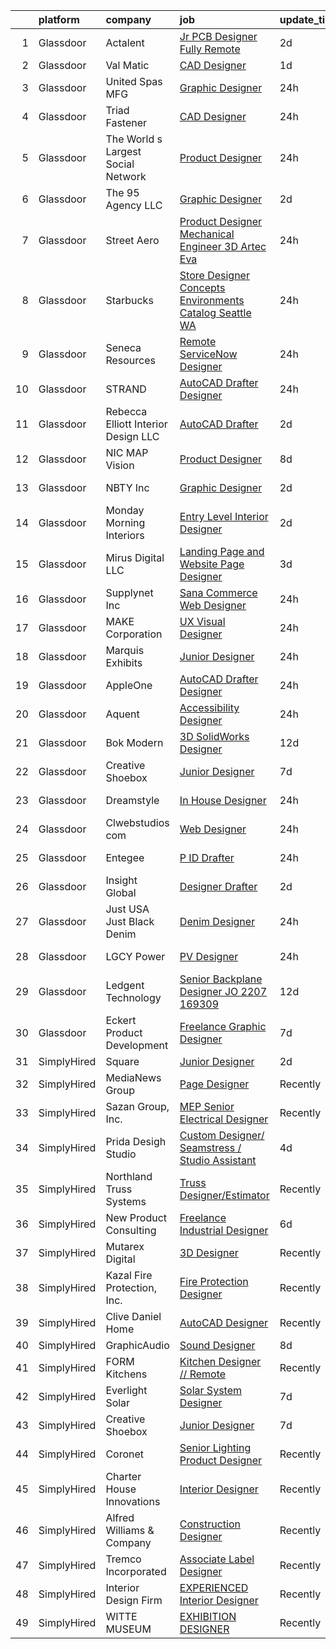 

|    | platform    | company                              | job                                                                                                                                                                                                                                                                                                                                                                                                                                                                                                                                                                                                                                                                                                                                                                                                                                                                                                                                                                                                                                                                                                                                                                                                                                                                                                                                                                      | update_time   | location          |
|---:|:------------|:-------------------------------------|:-------------------------------------------------------------------------------------------------------------------------------------------------------------------------------------------------------------------------------------------------------------------------------------------------------------------------------------------------------------------------------------------------------------------------------------------------------------------------------------------------------------------------------------------------------------------------------------------------------------------------------------------------------------------------------------------------------------------------------------------------------------------------------------------------------------------------------------------------------------------------------------------------------------------------------------------------------------------------------------------------------------------------------------------------------------------------------------------------------------------------------------------------------------------------------------------------------------------------------------------------------------------------------------------------------------------------------------------------------------------------|:--------------|:------------------|
|  1 | Glassdoor   | Actalent                             | [Jr  PCB Designer  Fully Remote ](https://www.glassdoor.com/partner/jobListing.htm?pos=115&ao=1110586&s=58&guid=0000018267a5f87e82075754f57e0c25&src=GD_JOB_AD&t=SR&vt=w&ea=1&cs=1_93f6502f&cb=1659596307165&jobListingId=1008043320146&cpc=32EE424DE2B657EB&jrtk=3-0-1g9jqbua9kuj3801-1g9jqbuaok25u800-0c0a290917e44a6e--6NYlbfkN0ChYVx_I3yfZ_JDY3EFoivtqvi_stwnZ_kRt8Dowt_l_d1ydueao4NE-oUleRJ4yhhu6_SvnNr1ClYJTXE2U8E5ywS_q8ScNcSKjmiDpGTsJ2-K_-hkuLtuw6P2suJR8KlS-_P2AGcMFbFstggASmHhP6IA-2gv2BFPqPGPbmSMuCQw5iBVxmM1j5ttqv0EnOIvdDklP24o8VuiC_EPBHOgORN1wq75nqcQsEGHgKy8mbCLRIezHc_UtWwIN2bxrnjfKtV2g3yqiggWTpcG56EXiX5-WgyOOEMIf2jjuR5OaXbK1F-2YZevzF5Z0T7_ZhSflFCPaAU6xaHKLNo85YxOeN4We0HQeRZuipyi2McUSwBMdgLp-rAn8q8xPpdDz1aEDQM4z94Ehlla_5jznj-H4Atm8sNpymL1-k-LcBuQ7vT3Zu0RYRad-33IlGX8r__xIAkXrkiIGaIVyiI0cIPnKwEssbWinXyHVsY6letbQ3DxErYvkntBpDGPM2ZSlThfdUDtU-dJjYuUwsBG5M6VeiJBr0ZW3xjXMvSjEU7uL-Em33n0a4SpvVltC2HAXgnWINe--XjE--9gJmZFSdxBNHgdc87KNlmLS9kzZmzTdPLh1Zghjp_Km_0Dn7iQ00ZEiFL3piyuVA5CyM988bLJT99DADP-e84QCbNnrvHSZ-VYrm6oZO5l1mDAjpNVuQyTwEjx1EkT2QjnzK4aNGCJyfIi7sB1bWgIGIKVbCbvwL8egZEZETz3njn_KFdZT2oj1n7-X3ZRjFFZqHdrCQyN110R_ahZn02I_Gk0r91CIbeG5FxeTyhhOkGCGa3E4SleYGw8XLSqrI2UvJ7sNepjdgOnT-s1wqSxm6vBti0VrW6qzq7MSueN6OJS2OBRYuk4TFJzGiL6EDYiumm2cgtu8A7bSHsC-h26G0q7BsuLmHLl8nRwOV7f3tJdHhJDladsGC6qWT6cxEzm4SnOZlfPWQluvGqz8Bo%3D) | 2d            | San Jose, CA      |
|  2 | Glassdoor   | Val Matic                            | [CAD Designer ](https://www.glassdoor.com/partner/jobListing.htm?pos=127&ao=1136043&s=58&guid=0000018267a5f87e82075754f57e0c25&src=GD_JOB_AD&t=SR&vt=w&cs=1_00ba4801&cb=1659596307166&jobListingId=1008047948197&jrtk=3-0-1g9jqbua9kuj3801-1g9jqbuaok25u800-bb0bc4f314cfeffd-)                                                                                                                                                                                                                                                                                                                                                                                                                                                                                                                                                                                                                                                                                                                                                                                                                                                                                                                                                                                                                                                                                           | 1d            | Elmhurst, IL      |
|  3 | Glassdoor   | United Spas MFG                      | [Graphic Designer](https://www.glassdoor.com/partner/jobListing.htm?pos=106&ao=1110586&s=58&guid=0000018267a5f87e82075754f57e0c25&src=GD_JOB_AD&t=SR&vt=w&ea=1&cs=1_13bb6e11&cb=1659596307164&jobListingId=1008050633909&cpc=B101C867B3EF2D75&jrtk=3-0-1g9jqbua9kuj3801-1g9jqbuaok25u800-0dcdcbe81ebce2dd--6NYlbfkN0AKAEZd4tE-w-r1vrKjKlm5PjnrkZU404PDE2o3uG56iRYZ0Fds5WsThnCddckL28TlZceWLvCDyc2HNH-95BppZifLZB0qvke6uR0cBWbNGhOF3C1cW8BRg1CSRCgMX1HMjxl5l-4lUC3gTyrU1zOZOb5haah2k6PjaRZM2lMT5yy1cCIouNB6A7s-ymGvd3Okb9OF0HEgKbeehdA9a45WAsIaxHtwIpBkvgh60N1Kvz13p56q2_SoVIxQEToeG-LVtbUmTHm4p-25OMluXy0KYENzhDhbyLfTRBc-Y0tnwCHSduwk8qVhulwwK6MWeuwQvLlkr0JXrLA8OtS6J6yHm7do7kDfsoVhW5jlAc5RPK0FIIyl9PJyqsg0s-BZmIRaDUcwwLNH7_mOPrwS2IBWoRd76iuVrRc37l3SJo3NHWStwST6NAdMVrH2IZoK3DyUGSzAzi2jf8hwXe4aznipayBaHN0apX_R8IBfI_Zfr0KX8R10ym8zPSllWILihVg%3D)                                                                                                                                                                                                                                                                                                                                                                                                                                                                                                                | 24h           | California        |
|  4 | Glassdoor   | Triad Fastener                       | [CAD Designer](https://www.glassdoor.com/partner/jobListing.htm?pos=121&ao=1136043&s=58&guid=0000018267a5f87e82075754f57e0c25&src=GD_JOB_AD&t=SR&vt=w&ea=1&cs=1_1f2b6aad&cb=1659596307166&jobListingId=1008049963910&jrtk=3-0-1g9jqbua9kuj3801-1g9jqbuaok25u800-656b6edca6db4f8d-)                                                                                                                                                                                                                                                                                                                                                                                                                                                                                                                                                                                                                                                                                                                                                                                                                                                                                                                                                                                                                                                                                       | 24h           | Alda, NE          |
|  5 | Glassdoor   | The World s Largest Social Network   | [Product Designer](https://www.glassdoor.com/partner/jobListing.htm?pos=110&ao=1110586&s=58&guid=0000018267a5f87e82075754f57e0c25&src=GD_JOB_AD&t=SR&vt=w&ea=1&cs=1_88ce0c7d&cb=1659596307164&jobListingId=1008051839464&cpc=1120CD366D53BFD9&jrtk=3-0-1g9jqbua9kuj3801-1g9jqbuaok25u800-7f890d04c1adbaa7--6NYlbfkN0DSgjPPcnEdvoK3uuxfISLALE6pB1FR7YSHOr_tSg5_QGIhoz_2VqUepdcKLBLI_zTmWHDhUTUAoBtmGE8YMnRGjqmXTXbVJ9yNJJIk01haNt_aNmu66DLGPE8G0IoPFQeZMEOuJXIqsjohu7B35CIbAZmRkFAeH3gZ5aouPikDEH_mBfGf9RqNQ38tPP_zC660JILeNnpIuepfxjD3dgOqSh6vvbBj6_-ieA3PQZl0eBQgIFglBccJ9VIz6t5yhqMrFfqWKSWOyF0hP0sscsXHANCbvkwfvLSaz7G8wLZO2lQIhHDNyekga9NCPzDsD7aqhw5V5QotSLBUn4SaAXGiryHLwAGp2B4UgW7KRhY1ncENrqtZnMBQjJV4x2eoQGNyeXv0gbx2yQttcJpgh5f8nzWJ5bCYiyZG7ztBDy7SylhELL-QDstiLAT67RTB_87TByCqcP2nyeN4k0PKOcHsW1JF78QbPDB7jxriyv4-yVJnMfccz9-ebG8AUtVPz5aBtGDMdF_nQo3a4a3Ohe9gmATg4h8-i5zfwkKndUszyt7Kr1XqQdcogWfwkpUlbjw3AJtB0pKtdf4P-4AgtNKqX_u2MHfJVzA%3D)                                                                                                                                                                                                                                                                                                                                                                                                                | 24h           | Menlo Park, CA    |
|  6 | Glassdoor   | The 95 Agency LLC                    | [Graphic Designer](https://www.glassdoor.com/partner/jobListing.htm?pos=129&ao=1136043&s=58&guid=0000018267a5f87e82075754f57e0c25&src=GD_JOB_AD&t=SR&vt=w&ea=1&cs=1_1cf2e1ef&cb=1659596307166&jobListingId=1008044804211&jrtk=3-0-1g9jqbua9kuj3801-1g9jqbuaok25u800-537f9e6ac4f7e0c8-)                                                                                                                                                                                                                                                                                                                                                                                                                                                                                                                                                                                                                                                                                                                                                                                                                                                                                                                                                                                                                                                                                   | 2d            | Remote            |
|  7 | Glassdoor   | Street Aero                          | [Product Designer  Mechanical Engineer  3D Artec Eva](https://www.glassdoor.com/partner/jobListing.htm?pos=107&ao=1110586&s=58&guid=0000018267a5f87e82075754f57e0c25&src=GD_JOB_AD&t=SR&vt=w&ea=1&cs=1_5c0c9ce9&cb=1659596307164&jobListingId=1008050953630&cpc=2F9DD8B511C89582&jrtk=3-0-1g9jqbua9kuj3801-1g9jqbuaok25u800-cebdf7490668d0b1--6NYlbfkN0DS37atCCxRQqjw9syLHfAjzXyQfY5RINOEe0HOKoGXNkPK_OTvHlumrZGpbQ6ST6s8w9rsoJaw3IPsjipj3zcILi0WhhXRPdfQ0Hl1Duf2m3DWwA4HJSS_6GZgWd36IoGEEaXxkaKz6yM7RFGl_0iCP6ABg29HOSChTJFfjmCSFc4AWebdynxi0WT5-wCrmFFXaErL6bXlyccMxZnNpNRNNcaFk24w9EKM9dd17AwaGpZfpFrbuKSP3_9kMPQt5GvbfI10bmqFyI4HLA8B28TH8K_gf2NeXHeZu9jMSSsOF8vOwiRy9v5rh-qaujt8dVupznigMYUahxQIQmBKV7IvIdVxH9om9vYZ4z7e1gszgOl0rgXjfDH8BdINXazH7um1CFPf0qB0r0jox_BqyRAzXXOCu91yKVOXZAInuFO3P3rTha2NrNWd94oPtwhQ666EDwk2zA6_kBaWvJi4MmNxM7sVsYeDXcD3wL_b3fGJi2P01kGWPx1Nf8UB71BAV1k%3D)                                                                                                                                                                                                                                                                                                                                                                                                                                                                             | 24h           | Garden Grove, CA  |
|  8 | Glassdoor   | Starbucks                            | [Store Designer   Concepts  Environments    Catalog   Seattle  WA](https://www.glassdoor.com/partner/jobListing.htm?pos=123&ao=1136043&s=58&guid=0000018267a5f87e82075754f57e0c25&src=GD_JOB_AD&t=SR&vt=w&cs=1_ec49bcd0&cb=1659596307166&jobListingId=1008051420020&jrtk=3-0-1g9jqbua9kuj3801-1g9jqbuaok25u800-c1760fc2ea002507-)                                                                                                                                                                                                                                                                                                                                                                                                                                                                                                                                                                                                                                                                                                                                                                                                                                                                                                                                                                                                                                        | 24h           | Seattle, WA       |
|  9 | Glassdoor   | Seneca Resources                     | [Remote ServiceNow Designer](https://www.glassdoor.com/partner/jobListing.htm?pos=112&ao=1110586&s=58&guid=0000018267a5f87e82075754f57e0c25&src=GD_JOB_AD&t=SR&vt=w&ea=1&cs=1_b279e045&cb=1659596307165&jobListingId=1008050683873&cpc=FA84DF7EA1EC2398&jrtk=3-0-1g9jqbua9kuj3801-1g9jqbuaok25u800-5d9e4e0af93639c8--6NYlbfkN0AiRrwN5v2nTfGVepNxwyITavucPrGSxB-o-J0jBnubGyVDlQAEbPeEMYejNvZus6zvkCQv6IFg-XDVB9d1hVp9pNXYifeOcca1BmdHgYZqplP02xSH-Vnd1ICrHuiuVCSOXw5abOUTukxPObdfLQild_xqBnUF5FqEbC841rcpjpt49ipk4hVn6zqC_fOl4nlzV3khkp-xcB2RQWpB03mgglS-kmeP3snv7o4Hy26Un2BvSaR4bxO2bEORMTPmjlTELy78aR7t3Mb_eczUTn1CZ4dVn0Eq5QSDp_pSgLmCPy1zwKD14XSH21RRWW1xy4RgbFjWAx4AIklRU2dlyx52W1kUPEo4OH6FwMIY3z2FZSpY95Umb95IICBfROfDXRjvAvIsQ5PvAURmDjscBaAZqNtbZOIYrGY3BJxbVid_8_VsEa2hp-6-1MYmXcFWAfQZK0XbtnlZwAos8ar6dLQwQgVwPI4kWwU7ddI0Stu9l1kQv7FhSx4AZPOdWZGphbakZlsCETP3qVVP-013JJZ_)                                                                                                                                                                                                                                                                                                                                                                                                                                                                                    | 24h           | Remote            |
| 10 | Glassdoor   | STRAND                               | [AutoCAD Drafter Designer](https://www.glassdoor.com/partner/jobListing.htm?pos=105&ao=1110586&s=58&guid=0000018267a5f87e82075754f57e0c25&src=GD_JOB_AD&t=SR&vt=w&ea=1&cs=1_fef932c5&cb=1659596307164&jobListingId=1008050297245&cpc=88C71AD61D38E582&jrtk=3-0-1g9jqbua9kuj3801-1g9jqbuaok25u800-42128e8cbddbb27a--6NYlbfkN0D4nuovUOU2dPryPr7-xanE7ZFWASvaSyNm3BqXIbrO0mbuVs3KgtuhPgRkUgbyHy7TU9M3cANGhuCte74zt19L1fYku1wkNo_XghEaL9WYO8SKYALnIunKfbbyStydqhnsTqts5TJrpmlK7jbo0jsZnu6cOC9Ixj22aAgng2V5nuCjQNeq_VeDAyLad11lm0l1ZocpwC4wwMYr_uGTP0VAAmxAdROIFw0peJxKdXKz0Nf5Pto0onkPxm28mwKE5QOks4QHphcIQtxRz5iZjfE2aAGRezVLPskrxSpeN2Q4mZM8EHjpk_C4e5TxNFvC-c0phfVLwr2bwAqO9mLKjm9PmUss2PRB6gbFE46-yCdwNTQuhLz07ZPkHbRnKOMqOv6xjPcfOf0_tMcFGOLSpUkHr5YbNVrDAmQG-dfYPmxP16pBOggInhaAc1F_HMtrKgBJfVMitvGbjcrDvp4fbHm5q_xv7k3ox_Qj-uXM9k2sVE_yn1KfUZeeeJZGED1JxhMhiP_BEvrKkA%3D%3D)                                                                                                                                                                                                                                                                                                                                                                                                                                                                                          | 24h           | Dallas, TX        |
| 11 | Glassdoor   | Rebecca Elliott Interior Design  LLC | [AutoCAD Drafter](https://www.glassdoor.com/partner/jobListing.htm?pos=120&ao=1136043&s=58&guid=0000018267a5f87e82075754f57e0c25&src=GD_JOB_AD&t=SR&vt=w&ea=1&cs=1_98961dd8&cb=1659596307166&jobListingId=1008044813136&jrtk=3-0-1g9jqbua9kuj3801-1g9jqbuaok25u800-0ef21f9d0e7c6516-)                                                                                                                                                                                                                                                                                                                                                                                                                                                                                                                                                                                                                                                                                                                                                                                                                                                                                                                                                                                                                                                                                    | 2d            | Springfield, MO   |
| 12 | Glassdoor   | NIC MAP Vision                       | [Product Designer](https://www.glassdoor.com/partner/jobListing.htm?pos=108&ao=1110586&s=58&guid=0000018267a5f87e82075754f57e0c25&src=GD_JOB_AD&t=SR&vt=w&cs=1_2d48b2e1&cb=1659596307164&jobListingId=1008030867814&cpc=149B3D5996025BBA&jrtk=3-0-1g9jqbua9kuj3801-1g9jqbuaok25u800-60d9eec4c2205df8--6NYlbfkN0AtsoojotSgbIPhmq4zAQgMxAsohilgvjj0WpDAr-D6-AN6xsHP4aec7gX_7i4O97P3euTb_mLS8EUjoViJCSDtRmeG4FYVXE0XYZobGSwhO6ncyfoaangJZqhXvNaJS6aC5NqmmPwJE0D8kR8HMLaUlxRM5YxzX2UJqgW3lwv5sCS5HadJjfdx63sk4VwrECSIfPb_WHAKvsJLraxsJYFHRuCxmWq3OQnqZ2s3jRqpO275yvOypQMA5njGtAlv6iJp_Tkgms0YZ9nBlJcC15biPkvXjFGs8Gy2DqoWgyKkBNoyTEiWUPRsXLb6xPrfbFB7Phmzhewxl3c7D-2sHvWH9wiDWCP7IFmil5O5s_nYR7qnmh97GAJYapkQ0rHpz-wHRsLhNg7X3dwXgh59Eb3KCDEuOaVFAH4oLdz4sr2EtAQhkYKtbjQa7lbVtrYyjs3fGtJA8Gnd_6vKETNa2Qt-PZePManWOEZZq0e_FiYzIIkCiEwRQSOS7ngs5pFiyC57sT830R2rzKofjldQThWypu4iGAp2H4HR_t3utJKIxA-VRnbWjn0l)                                                                                                                                                                                                                                                                                                                                                                                                                                                                   | 8d            | Remote            |
| 13 | Glassdoor   | NBTY  Inc                            | [Graphic Designer](https://www.glassdoor.com/partner/jobListing.htm?pos=124&ao=1136043&s=58&guid=0000018267a5f87e82075754f57e0c25&src=GD_JOB_AD&t=SR&vt=w&ea=1&cs=1_0f282899&cb=1659596307166&jobListingId=1008045600535&jrtk=3-0-1g9jqbua9kuj3801-1g9jqbuaok25u800-5faf75c7a1833423-)                                                                                                                                                                                                                                                                                                                                                                                                                                                                                                                                                                                                                                                                                                                                                                                                                                                                                                                                                                                                                                                                                   | 2d            | San Jose, CA      |
| 14 | Glassdoor   | Monday Morning Interiors             | [Entry Level Interior Designer](https://www.glassdoor.com/partner/jobListing.htm?pos=128&ao=1136043&s=58&guid=0000018267a5f87e82075754f57e0c25&src=GD_JOB_AD&t=SR&vt=w&ea=1&cs=1_4a672a50&cb=1659596307166&jobListingId=1008045150537&jrtk=3-0-1g9jqbua9kuj3801-1g9jqbuaok25u800-9aaef9b9ef6c0ae9-)                                                                                                                                                                                                                                                                                                                                                                                                                                                                                                                                                                                                                                                                                                                                                                                                                                                                                                                                                                                                                                                                      | 2d            | Remote            |
| 15 | Glassdoor   | Mirus Digital LLC                    | [Landing Page and Website Page Designer](https://www.glassdoor.com/partner/jobListing.htm?pos=130&ao=1136043&s=58&guid=0000018267a5f87e82075754f57e0c25&src=GD_JOB_AD&t=SR&vt=w&ea=1&cs=1_02cf7b63&cb=1659596307166&jobListingId=1008040208637&jrtk=3-0-1g9jqbua9kuj3801-1g9jqbuaok25u800-99c1444910b3b5d8-)                                                                                                                                                                                                                                                                                                                                                                                                                                                                                                                                                                                                                                                                                                                                                                                                                                                                                                                                                                                                                                                             | 3d            | Remote            |
| 16 | Glassdoor   | Supplynet  Inc                       | [Sana Commerce Web Designer](https://www.glassdoor.com/partner/jobListing.htm?pos=102&ao=1110586&s=58&guid=0000018267a5f87e82075754f57e0c25&src=GD_JOB_AD&t=SR&vt=w&ea=1&cs=1_6b3fae6b&cb=1659596307163&jobListingId=1008050265703&cpc=6EF74AC2F94C1840&jrtk=3-0-1g9jqbua9kuj3801-1g9jqbuaok25u800-923ba20d55b281f6--6NYlbfkN0D4nuovUOU2dPryPr7-xanE7ZFWASvaSyNm3BqXIbrO0mbuVs3KgtuhnRksN2CXiu-ze42z5O8eaKkeOceUaN10tBoEpLrhNKIZkMV6QT9A7pgxNMjWE-bGJU3UVo4_ABFGyq_-QSbXrjG9GMsFQ7b7Nx4af_fPhUQkBK4TEi0Cj3q7vKAItmzF25Rsw31GwiLbgZeSYjmkc6pbVHofsRnD3FojdB7gFPk4dxm1TbOkqh-Pva_oBDKFF0ls9gyHdANszPEOrEQAp6qCbP_jAEP9mEiUZU8p6p320yI-7eAPkdHPHB75c_FwvLS3H94r7M_7SYLGmPdmEHNg4ojwHZC1nFpfMV2TdyB71pBV7zhJjWRCuYMim7Rgej9nTMMeqRT7mNWvnXmnsTvJixgn-955MrgQPD7GBT00cPiVL8Ag-FA9MIKzveBOD7uQlu3Pyfw7eh5-umFyzqs_ed9H09jsYiqQrTWGtXcTOMGRV0iQaRjx-Yqtn5ltpUsG63AMsaR0tKRZ6k7BCA%3D%3D)                                                                                                                                                                                                                                                                                                                                                                                                                                                                                        | 24h           | Remote            |
| 17 | Glassdoor   | MAKE Corporation                     | [UX Visual Designer](https://www.glassdoor.com/partner/jobListing.htm?pos=113&ao=1110586&s=58&guid=0000018267a5f87e82075754f57e0c25&src=GD_JOB_AD&t=SR&vt=w&ea=1&cs=1_a400285d&cb=1659596307165&jobListingId=1008050569538&cpc=8795CF9063CD573D&jrtk=3-0-1g9jqbua9kuj3801-1g9jqbuaok25u800-1ab1234a9cf573b0--6NYlbfkN0DBngY5b4yB-TlcVsy-QsRo8iRp5hY8m7P-4u0yD8OPehX8tfe9tVu8yLDxUwV1mcVVr6HQqK-XXkStH_mES8yzFr-Xf6G09LuMOB_7GimOBH5KfRR9xl7ZTuR8idW0MzBb19k_xIbuXGKNqFpo12xLahpHg0En46R8fWmnXemyPYwd4yWJwnwIE5KQ1uhmBqhfcphV-Lu1-gPSwFgKqeQZT-GBsNkpqtjM6qGuUzN5IpLUzD80TOwi_TpP8fX6xHFPpeJMoUigOKpf1E9t3wZwxVG20lHFr-RgZSEiC5yK1JWMXBuRGyS4oADQ__r845HPqqBE2u9jGdsC1e3QUP4APF505yeaMBnacqHwL2sDeXIZ5jbh-KYQxJDgo9jrbf36uU6J6Ss03KxYICVz0vJO0VR6S379JedAbMgQYmtViG0eWc9_Fc16hCLY20SFzAJhHfNwWyrQGVCDeIEveh1UK1_5o5TKjHg9GR0KxsQvYa7TzQnSV8FenPLI3v8k486LFUs_ndD8Zg%3D%3D)                                                                                                                                                                                                                                                                                                                                                                                                                                                                                                | 24h           | Remote            |
| 18 | Glassdoor   | Marquis Exhibits                     | [Junior Designer](https://www.glassdoor.com/partner/jobListing.htm?pos=101&ao=1110586&s=58&guid=0000018267a5f87e82075754f57e0c25&src=GD_JOB_AD&t=SR&vt=w&ea=1&cs=1_d153cdd6&cb=1659596307163&jobListingId=1008050714361&cpc=7E69D0A57279CD4B&jrtk=3-0-1g9jqbua9kuj3801-1g9jqbuaok25u800-de3286a0b431b3a1--6NYlbfkN0DeXU0vMxLyKhfauY-dgUBa_3v1DHLtGGo4EP_Dl8CiY4B4Rt2ikj4e0Wk6-SQtaxd5AJJtz4JhhozBRKCqQvynGaHmdboz-5C1AWHzfHmmMyak3KEsCWWDk-zv-1L88m7pnoxJrKaGdUoP8nqDCPL1D_Xe_yGXm99Wd_6qFEATjLTuIy8fp3e0QtGaDT5Iq0RK3clDTRhmvGu5-FdrwFSxldvhPx-_cAYi2QfGmX90eZAyzlomci0N18qOuf88ZqXUlp6yuiKzop0mrDMYa3Ou1b1marFUtfrAfT_5dQveADWFpBYZn2gmLYwgEBbBjRXE1mPNxoJYm7H77X5SN-NewxgRTVKBGNK53-i2ZEPY3KLekyqPzYPO94T_ira2Yj--vpf3w_4LFzckYJTZUS9c9X9aE_ZI2RLQOkeLOaa_XDBNvcRpipsqqB846eP4N2l_xqNQaEJ6rqIGj32Xu_R-qurp5CT9D4QCv4TV7NcGfXUlgQdkWp7oKN08gpha3G0Cn_noF1gykw%3D%3D)                                                                                                                                                                                                                                                                                                                                                                                                                                                                                                   | 24h           | Remote            |
| 19 | Glassdoor   | AppleOne                             | [AutoCAD Drafter  Designer  ](https://www.glassdoor.com/partner/jobListing.htm?pos=116&ao=1110586&s=58&guid=0000018267a5f87e82075754f57e0c25&src=GD_JOB_AD&t=SR&vt=w&ea=1&cs=1_2fc0ff9d&cb=1659596307165&jobListingId=1008051117357&cpc=334ABAF5D42DC775&jrtk=3-0-1g9jqbua9kuj3801-1g9jqbuaok25u800-d82de78f71dcdf82--6NYlbfkN0Akmm0SHSm6KXMG3PLe28cvsql5ALZY-VGg2iXYcU3b0_QqRwb6uEYTLIurolMOrvw2IVcPInxfDPZo6zanPUK2WynW94wyy5Yei6Uz3A1RMbtsfuwgiV7mfqBUUm82v0lBCL-GP1FXl7Rs-IDk2DqBTXtrNZk1gQA3HupvuuOm7wdWdzlckqVz7wSqELcruXBHP3wqC1end360FzR_Sea7pP1_bpstKq_Rz3xg8zIojstekuBRKFS0glxhci9RlRQDfifl_7ICEpzyuywDozcc-O4iXj2pejGwpk4tLg20RssZmtBR6wLp0mJvDeTGLEw-raKF-8N3EgI4h8oJgsLssMfucmKM0TaVklsWdFyQl0DHhTkcucFBoEZwsM3vsIoW8E4akKe7MfC4raHSCV236LeSjfDv1NDXomyWOy2FNDDf3YcZdhy3zSxgjevxv3d6R-iL_4Rkx_9gEM6yShIGOmB7Qzvy84P9sAxq0EXEtmrsr8wt-Xhv5syKLXmESg74YV8xvfIySjjUlwgRA5GTpcPh0jTKoanld6kUGJoiP-oT1rRjRz4QJg-sYoZOIhRb3_6EtSKkFM-5xbKd5OMf)                                                                                                                                                                                                                                                                                                                                                                                                                   | 24h           | Bakersfield, CA   |
| 20 | Glassdoor   | Aquent                               | [Accessibility Designer](https://www.glassdoor.com/partner/jobListing.htm?pos=117&ao=1110586&s=58&guid=0000018267a5f87e82075754f57e0c25&src=GD_JOB_AD&t=SR&vt=w&cs=1_57a0310a&cb=1659596307165&jobListingId=1008051927462&cpc=F41FEAB56D215062&jrtk=3-0-1g9jqbua9kuj3801-1g9jqbuaok25u800-a60aa76cc52fea93--6NYlbfkN0DMrcEu7yrtATojKJA7cEzGQ3FdRGWLh0CZQInL4ECGI9gD0Wolx9R2EDT7B77c2cTYkt1WfPPue2XJ-LJTKvwaK4U72OX6z6xfhzmc_pAW5u1b9ksXLwlqpoycNMZCelfAVeblajm2AyffVo15wLZad_e55l6NBTrPmQXbYStGfPDKEZgNj2IV3z1AdNqBD57MhEEMf7yISV6xIQA_Lkz_S5xX39O8U8iZdO2ipZgGtxMEUtnb5SZhN3NNIDqexnp6kHWqpVVC04fxXiazkZGCBos6YYzK1WpshHinlz2OmmjLuBqHmpTyruG6GW5yQ2BwLkEzaanbp9FkZi1b174Q04-OYjh1s_XPmH2tMuB2ZHw3O-8wt95ksug_KT1Td0hOkEdzK4W0NQcIJzLJVZC4i5okDgQLrRbbre4RAUGWv7EcRVGV27aH3LNXkFVnEAuJSBI2yrMLWFcJp0LcopGQ)                                                                                                                                                                                                                                                                                                                                                                                                                                                                                                                                                             | 24h           | Remote            |
| 21 | Glassdoor   | Bok Modern                           | [3D SolidWorks Designer](https://www.glassdoor.com/partner/jobListing.htm?pos=109&ao=1110586&s=58&guid=0000018267a5f87e82075754f57e0c25&src=GD_JOB_AD&t=SR&vt=w&ea=1&cs=1_d15cffca&cb=1659596307164&jobListingId=1008022784497&cpc=65CC663E25211861&jrtk=3-0-1g9jqbua9kuj3801-1g9jqbuaok25u800-cc98691101b13428--6NYlbfkN0Bfu_5AvXDdZ4kp6XJnm-TK1qXOuwmabyw2ykyrS-Lqwig-XF-T1t7bm1yALSeqI_w-etvPnSIhbT1btK4SOCg1qvbyBXpqOuBuKVxA4R6jDBrUpzXQ5ObudL82fmyBg-LE8F5VONKyQXbFr8ZPjwcXnej1hlGeqmMJt4z04XgqkKezNq2zlwV9rkSX39tT01gZsYifUvqIAqBDqF6k3j6ej9I_NU-UKD-r5TwOChM3Jkk3LQN4Ip4HWKDvQSOJcQ0hmhd3jYYEeGnUAbIUcEf9Gw_h3O8bkLqWCUZpDN_B5wC2Z3rbtpvWNyJyB30WVi7N7NduQ2ZEF1gcewfrQkt_KDJ6PZ1GZ57jRLlRA8ztChPHS374gT8tYrkhX1hECs5frlV1UypzVwHfWx_TzX0qfo-zoK1Pxwf02dPdHaGMWQxjAUN5JfUMmhjSm8bxKJWQkT156ur6ybzzveJyBnKqRFkWMS-UVaRT6YUh3BdGM2muJM5Hlwtu33nYtqTCn63N28sC7hACZw%3D%3D)                                                                                                                                                                                                                                                                                                                                                                                                                                                                                            | 12d           | Remote            |
| 22 | Glassdoor   | Creative Shoebox                     | [Junior Designer](https://www.glassdoor.com/partner/jobListing.htm?pos=126&ao=1136043&s=58&guid=0000018267a5f87e82075754f57e0c25&src=GD_JOB_AD&t=SR&vt=w&ea=1&cs=1_774ceb41&cb=1659596307166&jobListingId=1008033549747&jrtk=3-0-1g9jqbua9kuj3801-1g9jqbuaok25u800-9b6a0830e148bdb2-)                                                                                                                                                                                                                                                                                                                                                                                                                                                                                                                                                                                                                                                                                                                                                                                                                                                                                                                                                                                                                                                                                    | 7d            | Remote            |
| 23 | Glassdoor   | Dreamstyle                           | [In House Designer](https://www.glassdoor.com/partner/jobListing.htm?pos=119&ao=1110586&s=58&guid=0000018267a5f87e82075754f57e0c25&src=GD_JOB_AD&t=SR&vt=w&cs=1_6c1bf56a&cb=1659596307165&jobListingId=1008049366780&cpc=56C4EA4A1A191A49&jrtk=3-0-1g9jqbua9kuj3801-1g9jqbuaok25u800-3a2a499276fe50ac--6NYlbfkN0D0ff9e8Lfwlpl5zGbQmpn59AL71QmFd7VKOAnfyjZzp5sdngV8WPgYe0dov1m7Y2mMT-7gtoPE62B-PORrQ6F6kRRd7AXi6oTDo1zWFCIch7W1JfsdXjHw-dLJ0VNSz_87Urw-VZnFL3SLdaCD3UpRoqQ8mM-uhjISRSLZb6tmeh0FXrVBlFWpNgaRhhl32063fK9Myd6ymqKdgeoM2dOBPlTkqvlc6bZqVPlyuk6RqZLHZkDg0fqPOJcdV29vSP7je9bDe-BjabUG6YSr4Mf5eOtW7WMzO3Dvtl2uwKeRRsbn9GHp3LFRZgaZsQJOUk32w795PiUJFg0OXDdePXiwT0Oh1pehz72Mc1CkPBD8T8WKngbRKSvx7c_UuTVyF_0kZb9AER9DxupGOv4zcgTqOmSe8LosPAD1xkNeluxylXnuLHQRvjtA4XfiKVtKGNsaihZsH1Qd9sp_b8XFH5d3TkxjZ8k4zlY%3D)                                                                                                                                                                                                                                                                                                                                                                                                                                                                                                                                                    | 24h           | Scottsdale, AZ    |
| 24 | Glassdoor   | Clwebstudios com                     | [Web Designer](https://www.glassdoor.com/partner/jobListing.htm?pos=103&ao=1110586&s=58&guid=0000018267a5f87e82075754f57e0c25&src=GD_JOB_AD&t=SR&vt=w&ea=1&cs=1_521d82ac&cb=1659596307163&jobListingId=1008050125888&cpc=9EDA28EADF1DF7F0&jrtk=3-0-1g9jqbua9kuj3801-1g9jqbuaok25u800-05b3bc8fdee9bdc5--6NYlbfkN0DeyJ4CP5CzwT7broxeUwKBt3co1QwKwWitRQqJu2WRZ_kKpMlMYLC_fxy1Lzx3Efbt4RTPrRh8PrMHBfs3JEgLHAcrnXUKtuN8gj6oE0VqDgVEPKamxE-1-LbKaWSkWf15EYPrZOC6TYoaOO5wfdo6pQVnuPrmmtp2WH1FlpdBNSOf37VFgZKc48Ayyo2YjMMMyU3eBOU7buKVR2SfuZY5cWD9FmtFjliTZKZrPZ2F0yt60Eol-EW-1r93C7nhI6fdjGHREu7gmQX7mb2g7v_WjrjsHqfmDAQS_p1XYltb6SBSDl9IUWeKjgfLUau9AUR0-CkqPYbnKe7XStM6h__PqqSjsP-Q4hagPvOXW_Te39fdSc74WfEpTlLEJJkp1FbtIOkvZI6FMkhNR48xWP88A2PkiOdCqCnPK0lQn6aJDDg44fcCxcaZVHaoXZup25l_3RHedANLozAyy-aBTn99Fz-tSLUWy-YMb_mSEDcXSdm9TpQQzl79n9miSC95f9RCEq6KtLadxQ%3D%3D)                                                                                                                                                                                                                                                                                                                                                                                                                                                                                                      | 24h           | Remote            |
| 25 | Glassdoor   | Entegee                              | [P ID Drafter](https://www.glassdoor.com/partner/jobListing.htm?pos=114&ao=1110586&s=58&guid=0000018267a5f87e82075754f57e0c25&src=GD_JOB_AD&t=SR&vt=w&ea=1&cs=1_1d1108e4&cb=1659596307165&jobListingId=1008050398467&cpc=9908D8D4413DBB8A&jrtk=3-0-1g9jqbua9kuj3801-1g9jqbuaok25u800-46df80f4b5e07c6c--6NYlbfkN0D6OzZjpD_hbicRkMZwNNvvxSeL23iIfvaC4EytleQ8zDIpz0YQ5KbISa7_Zvw6kCyMLJsSJVHLVMSFC1XC4v17_S2XzLQmix-YABNH12aHG5lviqCOwUP-9VPGMJqAhV_arnsvFXyZxHr7Lb8O9Kw_vQA-WQ3Io3JEm6nv5yk00K_aMBvzpRG1Dk4BdpxdLmBBFv8FDgkMdfQkzZkbMzIyvKIcgtbAty0MvLVXiMQa3Fjalz9gMpogV1diD9g5wNVzLD8CWGvjvJT6kkwa8gF1ijyC2wI2gF2FlZRaKUu0fxa1m1O8XmTq12g72O7WCUyjTypl_7AWO9BveGIaqu-7zl0qgQm6squL3hcsNsQ5qGgsZwXIm-_N8jYdj86c_CcfgHEzpjTRCU5Jz3VHLpvmM9TDQ2xMoa3HwLHvo0XEP0-udWSHq21pWbJdUabFcWQT4u00H9cOMncEQmRgPQU4uiDQLJ6Wjy4jzU0QKIyA0xXafzAuzr1LshrwOLIOX0m7dmGdxi--gw%3D%3D)                                                                                                                                                                                                                                                                                                                                                                                                                                                                                                      | 24h           | Downers Grove, IL |
| 26 | Glassdoor   | Insight Global                       | [Designer Drafter](https://www.glassdoor.com/partner/jobListing.htm?pos=111&ao=1110586&s=58&guid=0000018267a5f87e82075754f57e0c25&src=GD_JOB_AD&t=SR&vt=w&ea=1&cs=1_2c60ea96&cb=1659596307165&jobListingId=1008045575886&cpc=AC285F3A3ECA6BB0&jrtk=3-0-1g9jqbua9kuj3801-1g9jqbuaok25u800-0e6c299222758608--6NYlbfkN0BKkHZu3wF05EeDimN_p6sYpKCMArvwa95YdH7UpkaBCkTAlOdu2lVgOjnIvSmYTqcIyI5GH-pjTpOknMDlJ192Y2-ObdbkOaR6Im2bB-6jtAX1_VsYMfGYWOZsSH-Vg-Pre933zMNv8v7CVHCoaLuuKEKbt0ILeHD8a3PhZVwZoLC41WrZWdFs7K1xMzpDWpmzLgjPiJbUiuJpkzeUbVJ9iLMOKFz6OiZoqp-Gq8M9EWN-NHYIwn-vAp-trpaI8ExowEy72Rtn2qBYw7WnZMrTlBi6BUuFp9gRsOchuwIFnUJ-BJ1XF17OOrHG4PZe0BkPQyVLBryFkSVruJVympMQiQ0qfF5lqmTBOzWUGQRxMcLClVx9K2KoOJjzdZfTrZKuca-VVr6p5LUYN-ckephkmy5i9dD_oU_vwJ5yMiikMp9T5NPJw0N2bvkZIQNWfcc_V3-mDeONfv2Qi6d16F4_r7z6MuQhuQnhBmhPV9ZzVJN4ldqnkwKsHTXGRDJhh_s%3D)                                                                                                                                                                                                                                                                                                                                                                                                                                                                                                                | 2d            | San Diego, CA     |
| 27 | Glassdoor   | Just USA   Just Black Denim          | [Denim Designer](https://www.glassdoor.com/partner/jobListing.htm?pos=104&ao=1110586&s=58&guid=0000018267a5f87e82075754f57e0c25&src=GD_JOB_AD&t=SR&vt=w&ea=1&cs=1_738872d9&cb=1659596307164&jobListingId=1008050439843&cpc=9EDA28EADF1DF7F0&jrtk=3-0-1g9jqbua9kuj3801-1g9jqbuaok25u800-dc5159c0330fe2cb--6NYlbfkN0Aba3ituSlCHMSHgOCHZZeTh5Pm07K4Ty21_3H7CkCDm7kQOn556yW8mpO7MDGFiExU9v61p8SAcaywuJQXKuwAp3t_jOxbS5IZxeVs7SAhTBZ7sKr8YMJrknivhNGrXITx4nnWIIe6v5Fua4jW2gGiOSfcqTwKgywaEPPgJxvWGMDIcZErdRrn6bvsWIr8JavCpPkg2CKs4h0iua3OohEG_lodUXAoy33ioZnWJFIBaAK6u5fOm2n8tiVc7Kyi9Uo1uxqPD3rIVg7YmTl92Gsbv1ExntrVrTaSn25TwwszFfpBIzy9ZwFilwNWxc7pydkVP5KLEiBylZrsVmIyq4osW0ZIsQho-KpzPg2AHyGoRgR1g3ccR4wtHdDnpsppCWdg6uOruaIlazpdxklTrZjICpHcO7kyg-ToZJa0wvgS7L0a13QCb7nnSnclNj74fVbl-qn71KgNHULyWzkYz8xO8Mwn1tpiJON7Uvue4kNinLBffgcKIClkPfyosgoSXWM7jL6cFErD_w%3D%3D)                                                                                                                                                                                                                                                                                                                                                                                                                                                                                                    | 24h           | Vernon, CA        |
| 28 | Glassdoor   | LGCY Power                           | [PV Designer](https://www.glassdoor.com/partner/jobListing.htm?pos=125&ao=1136043&s=58&guid=0000018267a5f87e82075754f57e0c25&src=GD_JOB_AD&t=SR&vt=w&cs=1_181d6b6c&cb=1659596307166&jobListingId=1008051852483&jrtk=3-0-1g9jqbua9kuj3801-1g9jqbuaok25u800-9e41a763a935a74d-)                                                                                                                                                                                                                                                                                                                                                                                                                                                                                                                                                                                                                                                                                                                                                                                                                                                                                                                                                                                                                                                                                             | 24h           | Houston, TX       |
| 29 | Glassdoor   | Ledgent Technology                   | [Senior Backplane Designer  JO 2207 169309 ](https://www.glassdoor.com/partner/jobListing.htm?pos=118&ao=1110586&s=58&guid=0000018267a5f87e82075754f57e0c25&src=GD_JOB_AD&t=SR&vt=w&cs=1_f31fb3e6&cb=1659596307165&jobListingId=1008022812179&cpc=9908D8D4413DBB8A&jrtk=3-0-1g9jqbua9kuj3801-1g9jqbuaok25u800-cbdc9a0c8df562d0--6NYlbfkN0BhfrGGbcblirJ0_oD-V1jJ9SBvie1turFDKTAe6KCgNxcglQf_GDNs19Mxti6n_SpFPFr-X8cXXpns9X6W6zzOv-zxsuVjtJv3id7UjT-0FnxOBvi4TMujSaNhmmJ4IJHvx6vU8AwdrHkVJAdfRi69wYkbb_zPZx5FJT7vPBZ9yHxtibPEuGmEcRZ6sFV6Fcs2vKraag8Yk4k-7dTqEdEeqs-SJCKkOtxECHwIEWIYet5RWbFETe-DB9vmi0unqtYFBZMMy-7X7-t5UgOqpfN00QJ3p5ia_Bu-2E9omt1z5GGCbAyjkOD4bd035R4JwE3PL8vGkKs4VCTVDlqiQex0JWtVgq4kge-X0lEoioA7qUQgDM3CdaTTFa4JIrLYp9Mc4ve368eQgk91qaZl5VpiEO6l27r9yS0YV2nMeLbhNFGWEI55Iyh4MyGCTthkJ8nt7kiLO02Er9BA_BMowYHA2gxW01obsaQY8mjlot-hMgtxbovB1sfWToV_E_5-GDk7TWW7CMIpaJep9AnSWxaMydJLb-_4qn78rYYHYAzbnypKcWpkwn4BVNQsRxvQV1frvFIAjoI6WzJ9cxmv5y_jQs_v-DoBFoZUDvVH1xLulYsSRc5y3CUlu311CXlRhhlLewSj8FAP6lsR1N7GJQM9)                                                                                                                                                                                                                                                                                                                                         | 12d           | Remote            |
| 30 | Glassdoor   | Eckert Product Development           | [Freelance Graphic Designer](https://www.glassdoor.com/partner/jobListing.htm?pos=122&ao=1136043&s=58&guid=0000018267a5f87e82075754f57e0c25&src=GD_JOB_AD&t=SR&vt=w&ea=1&cs=1_3d873b95&cb=1659596307166&jobListingId=1008033358398&jrtk=3-0-1g9jqbua9kuj3801-1g9jqbuaok25u800-f50c9d83e2a1c1b1-)                                                                                                                                                                                                                                                                                                                                                                                                                                                                                                                                                                                                                                                                                                                                                                                                                                                                                                                                                                                                                                                                         | 7d            | Remote            |
| 31 | SimplyHired | Square                               | [Junior Designer](https://www.simplyhired.com/job/GRKBoNfThfwdwqfpeG24tUd19geu72g60cEa_AyK0LKGykj3_bqMwA?q=3d+designer)                                                                                                                                                                                                                                                                                                                                                                                                                                                                                                                                                                                                                                                                                                                                                                                                                                                                                                                                                                                                                                                                                                                                                                                                                                                  | 2d            | Remote            |
| 32 | SimplyHired | MediaNews Group                      | [Page Designer](https://www.simplyhired.com/job/-Tprpam5u04Le5SFQwkyuvyVGplpZUqocEJkxkhJEleWOU_ob7Rmow?q=3d+designer)                                                                                                                                                                                                                                                                                                                                                                                                                                                                                                                                                                                                                                                                                                                                                                                                                                                                                                                                                                                                                                                                                                                                                                                                                                                    | Recently      | Remote            |
| 33 | SimplyHired | Sazan Group, Inc.                    | [MEP Senior Electrical Designer](https://www.simplyhired.com/job/SwdumVZzOq8fLFZDUFgnemgvlM40NMPrA3TLPTFsBLPp6kejTdNT6g?q=3d+designer)                                                                                                                                                                                                                                                                                                                                                                                                                                                                                                                                                                                                                                                                                                                                                                                                                                                                                                                                                                                                                                                                                                                                                                                                                                   | Recently      | Seattle, WA       |
| 34 | SimplyHired | Prida Desigh Studio                  | [Custom Designer/ Seamstress / Studio Assistant](https://www.simplyhired.com/job/UK2cgDWxN7u2NGvJpA5s7UaRiUPWjGcQb3NS72dmPOy8g6sn9vyC1g?q=3d+designer)                                                                                                                                                                                                                                                                                                                                                                                                                                                                                                                                                                                                                                                                                                                                                                                                                                                                                                                                                                                                                                                                                                                                                                                                                   | 4d            | San Antonio, TX   |
| 35 | SimplyHired | Northland Truss Systems              | [Truss Designer/Estimator](https://www.simplyhired.com/job/eXHmyhC_G3bspORl7dy3EtkSUZ5FONRXNF4XLaxs3Zc_8M15KEV9IA?q=3d+designer)                                                                                                                                                                                                                                                                                                                                                                                                                                                                                                                                                                                                                                                                                                                                                                                                                                                                                                                                                                                                                                                                                                                                                                                                                                         | Recently      | Fargo, ND         |
| 36 | SimplyHired | New Product Consulting               | [Freelance Industrial Designer](https://www.simplyhired.com/job/laa-hXkqNpIzZxkoQycem7lT2H7PEcCZKQXIfInDodFi6xRT3sJV8A?q=3d+designer)                                                                                                                                                                                                                                                                                                                                                                                                                                                                                                                                                                                                                                                                                                                                                                                                                                                                                                                                                                                                                                                                                                                                                                                                                                    | 6d            | Remote            |
| 37 | SimplyHired | Mutarex Digital                      | [3D Designer](https://www.simplyhired.com/job/WRiQJmr8f3ZLUljAVQCdQ8xAWzg6sWpMCoFsj8GLZpAonzE3iVvoIQ?q=3d+designer)                                                                                                                                                                                                                                                                                                                                                                                                                                                                                                                                                                                                                                                                                                                                                                                                                                                                                                                                                                                                                                                                                                                                                                                                                                                      | Recently      | Remote            |
| 38 | SimplyHired | Kazal Fire Protection, Inc.          | [Fire Protection Designer](https://www.simplyhired.com/job/Q1dex7tsETJdCpyGTi2pJ3hAmarCmHZ8pckYRk6idfy2Qmg3shUp5g?q=3d+designer)                                                                                                                                                                                                                                                                                                                                                                                                                                                                                                                                                                                                                                                                                                                                                                                                                                                                                                                                                                                                                                                                                                                                                                                                                                         | Recently      | Tucson, AZ        |
| 39 | SimplyHired | Clive Daniel Home                    | [AutoCAD Designer](https://www.simplyhired.com/job/KOOl__YDbsUeKnSZIJxL81yiV7RoElBB07otQc5MZ2PBsseYEWJpfA?q=3d+designer)                                                                                                                                                                                                                                                                                                                                                                                                                                                                                                                                                                                                                                                                                                                                                                                                                                                                                                                                                                                                                                                                                                                                                                                                                                                 | Recently      | Sarasota, FL      |
| 40 | SimplyHired | GraphicAudio                         | [Sound Designer](https://www.simplyhired.com/job/tpxG3u0VMzCKteQYdKolpCqGoSBv-BSP6-ugLnAgXYs5lOtcbAckwg?q=3d+designer)                                                                                                                                                                                                                                                                                                                                                                                                                                                                                                                                                                                                                                                                                                                                                                                                                                                                                                                                                                                                                                                                                                                                                                                                                                                   | 8d            | Remote            |
| 41 | SimplyHired | FORM Kitchens                        | [Kitchen Designer // Remote](https://www.simplyhired.com/job/fwLf2rePEJekGL0V-0qLhRNHTyXLokoz7XpeqqUJ6htkgbghP6N0hQ?q=3d+designer)                                                                                                                                                                                                                                                                                                                                                                                                                                                                                                                                                                                                                                                                                                                                                                                                                                                                                                                                                                                                                                                                                                                                                                                                                                       | Recently      | Remote            |
| 42 | SimplyHired | Everlight Solar                      | [Solar System Designer](https://www.simplyhired.com/job/nAvoOPcvX_IETFfZJG70y8WaDB3MPrE9S8IVO8PtFjWjXlzzcp8Jng?q=3d+designer)                                                                                                                                                                                                                                                                                                                                                                                                                                                                                                                                                                                                                                                                                                                                                                                                                                                                                                                                                                                                                                                                                                                                                                                                                                            | 7d            | Remote            |
| 43 | SimplyHired | Creative Shoebox                     | [Junior Designer](https://www.simplyhired.com/job/WrE5v9pWvcBVvYqWxupRecisWks6n7q5w6O_14X9oAGc-pk__O_BIg?q=3d+designer)                                                                                                                                                                                                                                                                                                                                                                                                                                                                                                                                                                                                                                                                                                                                                                                                                                                                                                                                                                                                                                                                                                                                                                                                                                                  | 7d            | Remote            |
| 44 | SimplyHired | Coronet                              | [Senior Lighting Product Designer](https://www.simplyhired.com/job/RfGhSWtuJ_lg6SsxwQD_ajD3-LAV4Tdv2X1UfMnbVnV2FPULJvEhtw?q=3d+designer)                                                                                                                                                                                                                                                                                                                                                                                                                                                                                                                                                                                                                                                                                                                                                                                                                                                                                                                                                                                                                                                                                                                                                                                                                                 | Recently      | Totowa, NJ        |
| 45 | SimplyHired | Charter House Innovations            | [Interior Designer](https://www.simplyhired.com/job/pUH7HINwbS8DZFgpS9-Qd9JDxnG-D9Lvjngrgni9IlgKb8KYQ0gx-A?q=3d+designer)                                                                                                                                                                                                                                                                                                                                                                                                                                                                                                                                                                                                                                                                                                                                                                                                                                                                                                                                                                                                                                                                                                                                                                                                                                                | Recently      | Zeeland, MI       |
| 46 | SimplyHired | Alfred Williams & Company            | [Construction Designer](https://www.simplyhired.com/job/WoRhtDbQOhNubS15VfOx8U9U6PT8vvSWWx3Or_0eUd2VnZ57jBwQww?q=3d+designer)                                                                                                                                                                                                                                                                                                                                                                                                                                                                                                                                                                                                                                                                                                                                                                                                                                                                                                                                                                                                                                                                                                                                                                                                                                            | Recently      | Nashville, TN     |
| 47 | SimplyHired | Tremco Incorporated                  | [Associate Label Designer](https://www.simplyhired.com/job/c4GhGMuGM4B-5hsiu5tslf7CRMm7X1FH7_EQqcStwOr6lcYK_WbT9w?q=3d+designer)                                                                                                                                                                                                                                                                                                                                                                                                                                                                                                                                                                                                                                                                                                                                                                                                                                                                                                                                                                                                                                                                                                                                                                                                                                         | Recently      | Remote            |
| 48 | SimplyHired | Interior Design Firm                 | [EXPERIENCED Interior Designer](https://www.simplyhired.com/job/ZSEZahUlypSTxF76f6177d0_Iv_IOHD-b3SR4meFGoJTFg3-RAe-Sw?q=3d+designer)                                                                                                                                                                                                                                                                                                                                                                                                                                                                                                                                                                                                                                                                                                                                                                                                                                                                                                                                                                                                                                                                                                                                                                                                                                    | Recently      | San Antonio, TX   |
| 49 | SimplyHired | WITTE MUSEUM                         | [EXHIBITION DESIGNER](https://www.simplyhired.com/job/DXfO4NW_88IbYEV9hwvdzIT7z2fs5hp0Upd2XIp28ETLbAhlG1c1Mw?q=3d+designer)                                                                                                                                                                                                                                                                                                                                                                                                                                                                                                                                                                                                                                                                                                                                                                                                                                                                                                                                                                                                                                                                                                                                                                                                                                              | Recently      | San Antonio, TX   |